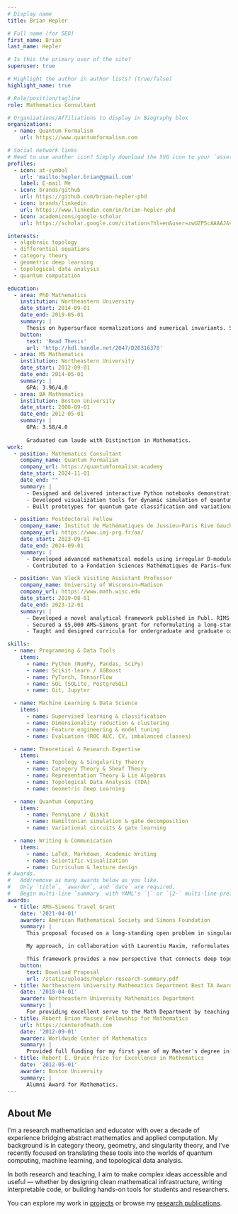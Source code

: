 ```yaml
---
# Display name
title: Brian Hepler

# Full name (for SEO)
first_name: Brian
last_name: Hepler

# Is this the primary user of the site?
superuser: true

# Highlight the author in author lists? (true/false)
highlight_name: true

# Role/position/tagline
role: Mathematics Consultant

# Organizations/Affiliations to display in Biography blox
organizations:
  - name: Quantum Formalism
    url: https://www.quantumformalism.com

# Social network links
# Need to use another icon? Simply download the SVG icon to your `assets/media/icons/` folder.
profiles:
  - icon: at-symbol
    url: 'mailto:hepler.brian@gmail.com'
    label: E-mail Me
  - icon: brands/github
    url: https://github.com/brian-hepler-phd
  - icon: brands/linkedin
    url: https://www.linkedin.com/in/brian-hepler-phd
  - icon: academicons/google-scholar
    url: https://scholar.google.com/citations?hl=en&user=zwUZP5cAAAAJ&view_op=list_works&gmla=ANZ5fUPG26R_JguFNVrGNnPSReETtAMPURzqitxObdGZcu3YUwGY-1zdxAZz7uL0OUwe8azSlFraz_VV5STLmTM9

interests:
  - algebraic topology
  - differential equations
  - category theory
  - geometric deep learning
  - topological data analysis
  - quantum computation

education:
  - area: PhD Mathematics
    institution: Northeastern University
    date_start: 2014-09-01
    date_end: 2019-05-01
    summary: |
      Thesis on hypersurface normalizations and numerical invariants. Supervised by [David B. Massey](https://en.wikipedia.org/wiki/David_B._Massey). 
    button:
      text: 'Read Thesis'
      url: 'http://hdl.handle.net/2047/D20316378'
  - area: MS Mathematics
    institution: Northeastern University
    date_start: 2012-09-01
    date_end: 2014-05-01
    summary: |
      GPA: 3.96/4.0
  - area: BA Mathematics
    institution: Boston University
    date_start: 2008-09-01
    date_end: 2012-05-01
    summary: |
      GPA: 3.58/4.0
      
      Graduated cum laude with Distinction in Mathematics.
work:
  - position: Mathematics Consultant
    company_name: Quantum Formalism
    company_url: https://quantumformalism.academy
    date_start: 2024-11-01
    date_end: ""
    summary: |
      - Designed and delivered interactive Python notebooks demonstrating quantum and classical ML concepts using Scikit-learn, PyTorch, PennyLane, and SciPy.
      - Developed visualization tools for dynamic simulation of quantum systems using Matplotlib and ipywidgets (e.g., Hamiltonian evolution, SU(4) decomposition, and error quantification).
      - Built prototypes for quantum gate classification and variational circuit optimization leveraging gradient-based learning.

  - position: Postdoctoral Fellow
    company_name: Institut de Mathématiques de Jussieu–Paris Rive Gauche (IMJ-PRG)
    company_url: https://www.imj-prg.fr/aa/
    date_start: 2023-09-01
    date_end: 2024-09-01
    summary: |
      - Developed advanced mathematical models using irregular D-modules, condensed mathematics, and ind-sheaves to study singularities and asymptotic behavior in complex analytic spaces.
      - Contributed to a Fondation Sciences Mathématiques de Paris–funded project under the supervision of François Loeser.

  - position: Van Vleck Visiting Assistant Professor
    company_name: University of Wisconsin–Madison
    company_url: https://www.math.wisc.edu
    date_start: 2019-08-01
    date_end: 2023-12-01
    summary: |
      - Developed a novel analytical framework published in Publ. RIMS Kyoto Univ., advancing theory of complex systems with irregular structure.
      - Secured a $5,000 AMS–Simons grant for reformulating a long-standing mathematical problem using a topological-analytic approach.
      - Taught and designed curricula for undergraduate and graduate courses, with strong student evaluations and mentoring across levels.

skills:
  - name: Programming & Data Tools
    items:
      - name: Python (NumPy, Pandas, SciPy)
      - name: Scikit-learn / XGBoost
      - name: PyTorch, TensorFlow
      - name: SQL (SQLite, PostgreSQL)
      - name: Git, Jupyter

  - name: Machine Learning & Data Science
    items:
      - name: Supervised learning & classification
      - name: Dimensionality reduction & clustering
      - name: Feature engineering & model tuning
      - name: Evaluation (ROC AUC, CV, imbalanced classes)

  - name: Theoretical & Research Expertise
    items:
      - name: Topology & Singularity Theory
      - name: Category Theory & Sheaf Theory
      - name: Representation Theory & Lie Algebras
      - name: Topological Data Analysis (TDA)
      - name: Geometric Deep Learning

  - name: Quantum Computing
    items:
      - name: PennyLane / Qiskit
      - name: Hamiltonian simulation & gate decomposition
      - name: Variational circuits & gate learning

  - name: Writing & Communication
    items:
      - name: LaTeX, Markdown, Academic Writing
      - name: Scientific visualization
      - name: Curriculum & lecture design
# Awards.
#   Add/remove as many awards below as you like.
#   Only `title`, `awarder`, and `date` are required.
#   Begin multi-line `summary` with YAML's `|` or `|2-` multi-line prefix and indent 2 spaces below.
awards:
  - title: AMS–Simons Travel Grant
    date: '2021-04-01'
    awarder: American Mathematical Society and Simons Foundation
    summary: |
      This proposal focused on a long-standing open problem in singularity theory known as Lê’s Conjecture, which concerns the equisingularity of complex analytic surfaces with one-dimensional singular loci.

      My approach, in collaboration with Laurentiu Maxim, reformulates this conjecture using the theory of mixed Hodge modules and perverse sheaves. Building on my earlier work on non-isolated singularities, we reinterpret the vanishing cycles complex φ_f[−1] ℚ_ℂ³[3] as a central object and reduce Lê’s Conjecture to a statement about the purity and semi-simplicity of its non-unipotent part as a mixed Hodge module.

      This framework provides a new perspective that connects deep topological properties of singularities to their analytic structure, with the potential to resolve a conjecture that has remained open for nearly 40 years.
    button:
      text: Download Proposal
      url: /static/uploads/hepler-research-summary.pdf
  - title: Northeastern University Mathematics Department Best TA Award
    date: '2018-04-01'
    awarder: Northeastern University Mathematics Department
    summary: |
      For providing excellent serve to the Math Department by teaching a wide range of courses as Instructor of Record, includig MATH 1213, 1231, 1251, and 1342, and for receiving very good student evaluations in these courses. 
  - title: Robert Brian Massey Fellowship for Mathematics
    url: https://centerofmath.com
    date: '2012-09-01'
    awarder: Worldwide Center of Mathematics
    summary: |
      Provided full funding for my first year of my Master's degree in Mathematics at Northeastern University.
  - title: Robert E. Bruce Prize for Excellence in Mathematics
    date: '2012-05-01'
    awarder: Boston University
    summary: |
      Alumni Award for Mathematics. 
---
```


## About Me

I'm a research mathematician and educator with over a decade of experience bridging abstract mathematics and applied computation. My background is in category theory, geometry, and singularity theory, and I’ve recently focused on translating these tools into the worlds of quantum computing, machine learning, and topological data analysis.

In both research and teaching, I aim to make complex ideas accessible and useful — whether by designing clean mathematical infrastructure, writing interpretable code, or building hands-on tools for students and researchers.

You can explore my work in [projects](/project) or browse my [research publications](/publication).
